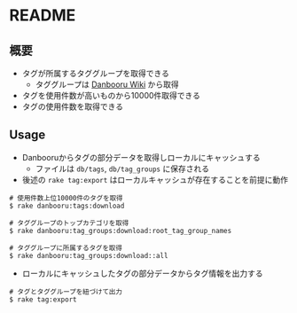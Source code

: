 # README

## 概要

- タグが所属するタググループを取得できる
  - タググループは [Danbooru Wiki](https://danbooru.donmai.us/wiki_pages/tag_groups) から取得
- タグを使用件数が高いものから10000件取得できる
- タグの使用件数を取得できる

## Usage

- Danbooruからタグの部分データを取得しローカルにキャッシュする
  - ファイルは `db/tags`, `db/tag_groups` に保存される
- 後述の `rake tag:export` はローカルキャッシュが存在することを前提に動作

```
# 使用件数上位10000件のタグを取得
$ rake danbooru:tags:download

# タググループのトップカテゴリを取得
$ rake danbooru:tag_groups:download:root_tag_group_names

# タググループに所属するタグを取得
$ rake danbooru:tag_groups:download::all
```

- ローカルにキャッシュしたタグの部分データからタグ情報を出力する

```
# タグとタググループを紐づけて出力
$ rake tag:export
```
